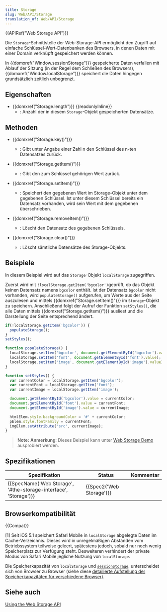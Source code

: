 ```yaml
---
title: Storage
slug: Web/API/Storage
translation_of: Web/API/Storage
---
```

{{APIRef("Web Storage API")}}

Die `Storage`-Schnittstelle der Web-Storage-API ermöglicht den Zugriff auf einfache Schlüssel-Wert-Datenbanken des Browsers, in denen Daten mit einer Domain verknüpft gespeichert werden können.

In {{domxref("Window.sessionStorage")}} gespeicherte Daten verfallen mit Ablauf der Sitzung (in der Regel dem Schließen des Browsers), {{domxref("Window.localStorage")}} speichert die Daten hingegen grundsätzlich zeitlich unbegrenzt.

## Eigenschaften

- {{domxref("Storage.length")}} {{readonlyInline}}
  - : Anzahl der in diesem `Storage`-Objekt gespeicherten Datensätze.

## Methoden

- {{domxref("Storage.key()")}}
  - : Gibt unter Angabe einer Zahl n den Schlüssel des n-ten Datensatzes zurück.

- {{domxref("Storage.getItem()")}}
  - : Gibt den zum Schlüssel gehörigen Wert zurück.
- {{domxref("Storage.setItem()")}}
  - : Speichert den gegebenen Wert im Storage-Objekt unter dem gegebenen Schlüssel. Ist unter diesem Schlüssel bereits ein Datensatz vorhanden, wird sein Wert mit dem gegebenen überschrieben.
- {{domxref("Storage.removeItem()")}}
  - : Löscht den Datensatz des gegebenen Schlüssels.
- {{domxref("Storage.clear()")}}
  - : Löscht sämtliche Datensätze des Storage-Objekts.

## Beispiele

In diesem Beispiel wird auf das `Storage`-Objekt `localStorage` zugegriffen.

Zuerst wird mit `!localStorage.getItem('bgcolor')`geprüft, ob das Objekt keinen Datensatz namens `bgcolor` enthält. Ist der Datensatz `bgcolor` nicht vorhanden, wird `populateStorage()` aufgerufen, um Werte aus der Seite auszulesen und mittels {{domxref("Storage.setItem()")}} im `Storage`-Objekt zu speichern.
Anschließend folgt der Aufruf der Funktion `setStyles()`, die alle Daten mittels {{domxref("Storage.getItem()")}} ausliest und die Darstellung der Seite entsprechend ändert.

```js
if(!localStorage.getItem('bgcolor')) {
  populateStorage();
}
setStyles();

function populateStorage() {
  localStorage.setItem('bgcolor', document.getElementById('bgcolor').value);
  localStorage.setItem('font', document.getElementById('font').value);
  localStorage.setItem('image', document.getElementById('image').value);
}

function setStyles() {
  var currentColor = localStorage.getItem('bgcolor');
  var currentFont = localStorage.getItem('font');
  var currentImage = localStorage.getItem('image');

  document.getElementById('bgcolor').value = currentColor;
  document.getElementById('font').value = currentFont;
  document.getElementById('image').value = currentImage;

  htmlElem.style.backgroundColor = '#' + currentColor;
  pElem.style.fontFamily = currentFont;
  imgElem.setAttribute('src', currentImage);
}
```

> **Note:** **Anmerkung**: Dieses Beispiel kann unter [Web Storage Demo](https://github.com/mdn/web-storage-demo) ausprobiert werden.

## Spezifikationen

| Spezifikation                                                                        | Status                           | Kommentar |
| ------------------------------------------------------------------------------------ | -------------------------------- | --------- |
| {{SpecName('Web Storage', '#the-storage-interface', 'Storage')}} | {{Spec2('Web Storage')}} |           |

## Browserkompatibilität

{{Compat}}

\[1] Seit iOS 5.1 speichert Safari Mobile in `localStorage` abgelegte Daten im Cache-Verzeichnis. Dieses wird in unregelmäßigen Abständen vom Betriebssystem teilweise geleert, spätestens jedoch, sobald nur noch wenig Speicherplatz zur Verfügung steht.
Desweiteren verhindert der private Modus von Safari Mobile jegliche Nutzung von `localStorage`.

Die Speicherkapazität von `localStorage` und [`sessionStorage`](/de/docs/Web/API/SessionStorage "Die Beschreibung hierüber wurde bisher noch nicht geschrieben; bitte erwäge, mitzuwirken!"). unterscheidet sich von Browser zu Browser (siehe diese [detailierte Aufstellung der Speicherkapazitäten für verschiedene Browser](http://dev-test.nemikor.com/web-storage/support-test/)).

## Siehe auch

[Using the Web Storage API](/de/docs/Web/API/Web_Storage_API/Using_the_Web_Storage_API)
